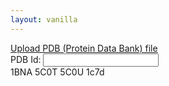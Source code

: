 ```yaml
---
layout: vanilla
---
```


<head>
<link rel="stylesheet" href="{{site.baseurl}}{{site.data.urls.bootstrap_path}}">
</head>
<body>
<a href="#" class="btn btn-primary" type="button" onclick="document.getElementById('input').click(); return false;">Upload PDB (Protein Data Bank) file</a> <input id="input" type="file" style="visibility: hidden; display: none;" />

<div class="form-group">
  <label for="pdbid">PDB Id:</label>
  <input type="text" class="form-control" id="pdbid"/>
</div>
<div>
1BNA 5C0T 5C0U 1c7d
</div>

</body>
<script src="{{site.baseurl}}{{site.data.urls-internal.metaframe_library_path}}"></script>
<script src="index.js"></script>
